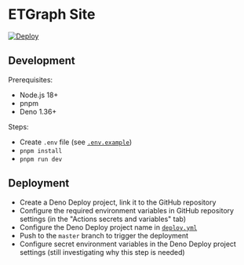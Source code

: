 # ETGraph Site

[![Deploy](https://github.com/ETGraph/site/actions/workflows/deploy.yml/badge.svg?branch=master)](https://github.com/ETGraph/site/actions/workflows/deploy.yml)

## Development

Prerequisites:

- Node.js 18+
- pnpm
- Deno 1.36+

Steps:

- Create `.env` file (see [`.env.example`](.env.example))
- `pnpm install`
- `pnpm run dev`

## Deployment

- Create a Deno Deploy project, link it to the GitHub repository
- Configure the required environment variables in GitHub repository settings (in
  the "Actions secrets and variables" tab)
- Configure the Deno Deploy project name in
  [`deploy.yml`](.github/workflows/deploy.yml)
- Push to the `master` branch to trigger the deployment
- Configure secret environment variables in the Deno Deploy project settings
  (still investigating why this step is needed)
